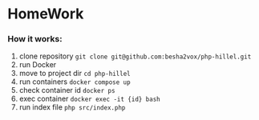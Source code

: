 # HomeWork

### How it works:
1. clone repository `git clone git@github.com:besha2vox/php-hillel.git`
2. run Docker
3. move to project dir `cd php-hillel`
4. run containers `docker compose up`
5. check container id `docker ps`
6. exec container `docker exec -it {id} bash`
7. run index file `php src/index.php`